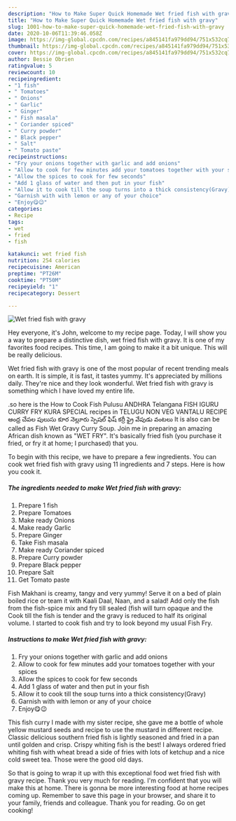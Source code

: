 ```yaml
---
description: "How to Make Super Quick Homemade Wet fried fish with gravy"
title: "How to Make Super Quick Homemade Wet fried fish with gravy"
slug: 1001-how-to-make-super-quick-homemade-wet-fried-fish-with-gravy
date: 2020-10-06T11:39:46.058Z
image: https://img-global.cpcdn.com/recipes/a845141fa979dd94/751x532cq70/wet-fried-fish-with-gravy-recipe-main-photo.jpg
thumbnail: https://img-global.cpcdn.com/recipes/a845141fa979dd94/751x532cq70/wet-fried-fish-with-gravy-recipe-main-photo.jpg
cover: https://img-global.cpcdn.com/recipes/a845141fa979dd94/751x532cq70/wet-fried-fish-with-gravy-recipe-main-photo.jpg
author: Bessie Obrien
ratingvalue: 5
reviewcount: 10
recipeingredient:
- "1 fish"
- " Tomatoes"
- " Onions"
- " Garlic"
- " Ginger"
- " Fish masala"
- " Coriander spiced"
- " Curry powder"
- " Black pepper"
- " Salt"
- " Tomato paste"
recipeinstructions:
- "Fry your onions together with garlic and add onions"
- "Allow to cook for few minutes add your tomatoes together with your spices"
- "Allow the spices to cook for few seconds"
- "Add 1 glass of water and then put in your fish"
- "Allow it to cook till the soup turns into a thick consistency(Gravy)"
- "Garnish with with lemon or any of your choice"
- "Enjoy😋😉"
categories:
- Recipe
tags:
- wet
- fried
- fish

katakunci: wet fried fish 
nutrition: 254 calories
recipecuisine: American
preptime: "PT26M"
cooktime: "PT50M"
recipeyield: "1"
recipecategory: Dessert

---
```



![Wet fried fish with gravy](https://img-global.cpcdn.com/recipes/a845141fa979dd94/751x532cq70/wet-fried-fish-with-gravy-recipe-main-photo.jpg)

Hey everyone, it's John, welcome to my recipe page. Today, I will show you a way to prepare a distinctive dish, wet fried fish with gravy. It is one of my favorites food recipes. This time, I am going to make it a bit unique. This will be really delicious.

Wet fried fish with gravy is one of the most popular of recent trending meals on earth. It is simple, it is fast, it tastes yummy. It's appreciated by millions daily. They're nice and they look wonderful. Wet fried fish with gravy is something which I have loved my entire life.

.so here is the How to Cook Fish Pulusu ANDHRA Telangana FISH IGURU CURRY FRY KURA SPECIAL recipes in TELUGU NON VEG VANTALU RECIPE ఆంధ్ర చేపల పులుసు కూర నెల్లూరు స్పెషల్ ఫిష్ కర్రీ ఫ్రై వేపుడు వంటలు It is also can be called as Fish Wet Gravy Curry Soup. Join me in preparing an amazing African dish known as &#34;WET FRY&#34;. It&#39;s basically fried fish (you purchase it fried, or fry it at home; I purchased) that you.


To begin with this recipe, we have to prepare a few ingredients. You can cook wet fried fish with gravy using 11 ingredients and 7 steps. Here is how you cook it.

<!--inarticleads1-->

##### The ingredients needed to make Wet fried fish with gravy:

1. Prepare 1 fish
1. Prepare  Tomatoes
1. Make ready  Onions
1. Make ready  Garlic
1. Prepare  Ginger
1. Take  Fish masala
1. Make ready  Coriander spiced
1. Prepare  Curry powder
1. Prepare  Black pepper
1. Prepare  Salt
1. Get  Tomato paste


Fish Makhani is creamy, tangy and very yummy! Serve it on a bed of plain boiled rice or team it with Kaali Daal, Naan, and a salad! Add only the fish from the fish-spice mix and fry till sealed (fish will turn opaque and the Cook till the fish is tender and the gravy is reduced to half its original volume. I started to cook fish and try to look beyond my usual Fish Fry. 

<!--inarticleads2-->

##### Instructions to make Wet fried fish with gravy:

1. Fry your onions together with garlic and add onions
1. Allow to cook for few minutes add your tomatoes together with your spices
1. Allow the spices to cook for few seconds
1. Add 1 glass of water and then put in your fish
1. Allow it to cook till the soup turns into a thick consistency(Gravy)
1. Garnish with with lemon or any of your choice
1. Enjoy😋😉


This fish curry I made with my sister recipe, she gave me a bottle of whole yellow mustard seeds and recipe to use the mustard in different recipe. Classic delicious southern fried fish is lightly seasoned and fried in a pan until golden and crisp. Crispy whiting fish is the best! I always ordered fried whiting fish with wheat bread a side of fries with lots of ketchup and a nice cold sweet tea. Those were the good old days. 

So that is going to wrap it up with this exceptional food wet fried fish with gravy recipe. Thank you very much for reading. I'm confident that you will make this at home. There is gonna be more interesting food at home recipes coming up. Remember to save this page in your browser, and share it to your family, friends and colleague. Thank you for reading. Go on get cooking!
